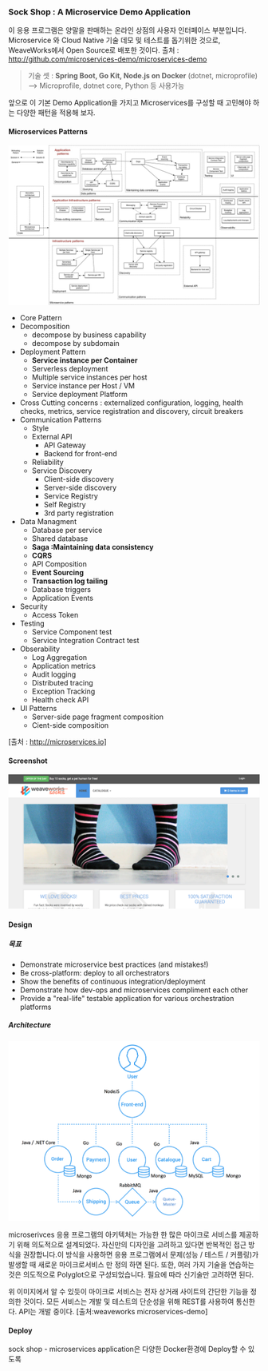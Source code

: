 

### Sock Shop : A Microservice Demo Application

이 응용 프로그램은 양말을 판매하는 온라인 상점의 사용자 인터페이스 부분입니다. Microservice 와 Cloud Native 기술 데모 및 테스트를 돕기위한 것으로, WeaveWorks에서 Open Source로 배포한 것이다.
출처 : http://github.com/microservices-demo/microservices-demo

>기술 셋 : **Spring Boot, Go Kit, Node.js on Docker** (dotnet, microprofile)
--> Microprofile, dotnet core, Python 등 사용가능

앞으로 이 기본 Demo Application을 가지고 Microservices를 구성할 때 고민해야 하는 다양한 패턴을 적용해 보자.

#### Microservices Patterns
![Microservices Patterns](./img/MicroservicePatternLanguage.jpg)
  - Core Pattern
  - Decomposition
    - decompose by business capability 
    - decompose by subdomain
  - Deployment Pattern
    - **Service instance per Container**
    - Serverless deployment
    - Multiple service instances per host
    - Service instance per Host / VM
    - Service deployment Platform
  - Cross Cutting concerns : externalized configuration, logging, health checks, metrics, service registration and discovery, circuit breakers
  - Communication Patterns
    - Style
    - External API
      - API Gateway
      - Backend for front-end
    - Reliability
    - Service Discovery
      - Client-side discovery
      - Server-side discovery
      - Service Registry
      - Self Registry
      - 3rd party registration 
  - Data Managment
    - Database per service
    - Shared database
    - **Saga :Maintaining data consistency**
    - **CQRS**
    - API Composition
    - **Event Sourcing**
    - **Transaction log tailing**
    - Database triggers
    - Application Events
  - Security
    - Access Token
  - Testing
    - Service Component test
    - Service Integration Contract test
  - Obserability
    - Log Aggregation
    - Application metrics
    - Audit logging
    - Distributed tracing
    - Exception Tracking
    - Health check API
  - UI Patterns
    - Server-side page fragment composition
    - Cient-side composition

[출처 : http://microservices.io]

#### Screenshot
![](./img/sockshop-frontend.png)


#### Design
##### 목표
- Demonstrate microservice best practices (and mistakes!)
- Be cross-platform: deploy to all orchestrators
- Show the benefits of continuous integration/deployment
- Demonstrate how dev-ops and microservices compliment each other
- Provide a "real-life" testable application for various orchestration platforms

##### Architecture
![](./img/Architecture.png)

microserivces 응용 프로그램의 아키텍처는 가능한 한 많은 마이크로 서비스를 제공하기 위해 의도적으로 설계되었다. 자신만의 디자인을 고려하고 있다면 반복적인 접근 방식을 권장합니다.이 방식을 사용하면 응용 프로그램에서 문제(성능 / 테스트 / 커플링)가 발생할 때 새로운 마이크로서비스 만 정의 하면 된다.
또한, 여러 가지 기술을 연습하는 것은 의도적으로 Polyglot으로 구성되었습니다. 필요에 따라 신기술만 고려하면 된다.

위 이미지에서 알 수 있듯이 마이크로 서비스는 전자 상거래 사이트의 간단한 기능을 정의한 것이다. 모든 서비스는  개발 및 테스트의 단순성을 위해 REST를 사용하여 통신한다. API는 개발 중이다.
[출처:weaveworks microservices-demo]


#### Deploy
sock shop - microservices application은 다양한 Docker환경에 Deploy할 수 있도록 